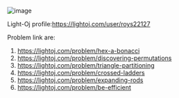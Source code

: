 ![image](https://github.com/ShantoOBS/Light-Oj/assets/121443679/cd8210eb-e407-4725-a6a3-02cb1af26cc6)

Light-Oj profile:https://lightoj.com/user/roys22127

Problem link are:
1. https://lightoj.com/problem/hex-a-bonacci </br>
2. https://lightoj.com/problem/discovering-permutations </br>
3. https://lightoj.com/problem/triangle-partitioning </br>
4. https://lightoj.com/problem/crossed-ladders</br>
5. https://lightoj.com/problem/expanding-rods</br>
6. https://lightoj.com/problem/be-efficient</br>





